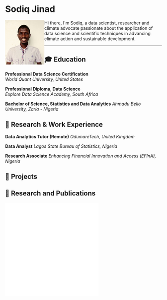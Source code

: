 # Sodiq Jinad

<img src="/img/headshot.jpg" alt="Sodiq Jinad" width="25%" align="left" />

Hi there, I'm Sodiq, a data scientist, researcher and climate advocate passionate about the application of data science and scientific techniques in advancing climate action and sustainable development.

---

## 🎓 Education

**Professional Data Science Certification**                   
_World Quant University, United States_  


**Professional Diploma, Data Science**  
_Explore Data Science Academy, South Africa_  

**Bachelor of Science, Statistics and Data Analytics** 
_Ahmadu Bello University, Zaria - Nigeria_  



## 💼 Research & Work Experience

**Data Analytics Tutor (Remote)**
_OdumareTech, United Kingdom_

**Data Analyst**
_Lagos State Bureau of Statistics, Nigeria_

**Research Associate**
_Enhancing Financial Innovation and Access (EFInA), Nigeria_

## 🔭 Projects




## 🔬 Research and Publications







<embed type="text/html" src="img/dac.html" width="300" height="300"> </embed>
